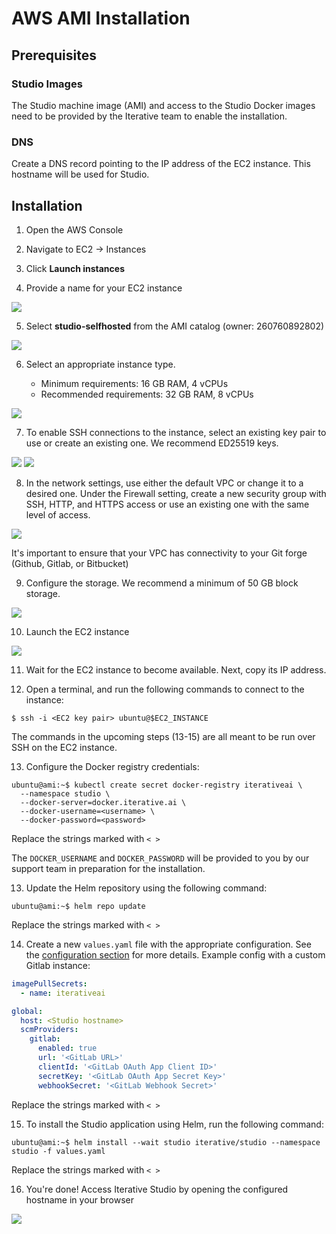 # AWS AMI Installation

## Prerequisites

### Studio Images

The Studio machine image (AMI) and access to the Studio Docker images need to be
provided by the Iterative team to enable the installation.

### DNS

Create a DNS record pointing to the IP address of the EC2 instance. This
hostname will be used for Studio.

## Installation

1. Open the AWS Console

2. Navigate to EC2 -> Instances

3. Click **Launch instances**

4. Provide a name for your EC2 instance

![](/img/studio-selfhosted-ami-1.png)

5. Select **studio-selfhosted** from the AMI catalog (owner: 260760892802)

![](/img/studio-selfhosted-ami-2.png)

6. Select an appropriate instance type.

   - Minimum requirements: 16 GB RAM, 4 vCPUs
   - Recommended requirements: 32 GB RAM, 8 vCPUs

![](/img/studio-selfhosted-ami-3.png)

7. To enable SSH connections to the instance, select an existing key pair to use
   or create an existing one. We recommend ED25519 keys.

![](/img/studio-selfhosted-ami-4.png) ![](/img/studio-selfhosted-ami-5.png)

8. In the network settings, use either the default VPC or change it to a desired
   one. Under the Firewall setting, create a new security group with SSH, HTTP,
   and HTTPS access or use an existing one with the same level of access.

![](/img/studio-selfhosted-ami-6.png)

<admon type="warn">

It's important to ensure that your VPC has connectivity to your Git forge
(Github, Gitlab, or Bitbucket)

</admon>

9. Configure the storage. We recommend a minimum of 50 GB block storage.

![](/img/studio-selfhosted-ami-7.png)

10. Launch the EC2 instance

![](/img/studio-selfhosted-ami-8.png)

11. Wait for the EC2 instance to become available. Next, copy its IP address.

12. Open a terminal, and run the following commands to connect to the instance:

```cli
$ ssh -i <EC2 key pair> ubuntu@$EC2_INSTANCE
```

<admon type="info">

The commands in the upcoming steps (13-15) are all meant to be run over SSH on
the EC2 instance.

</admon>

13. Configure the Docker registry credentials:

```cli
ubuntu@ami:~$ kubectl create secret docker-registry iterativeai \
  --namespace studio \
  --docker-server=docker.iterative.ai \
  --docker-username=<username> \
  --docker-password=<password>
```

<admon type="info">

Replace the strings marked with `< >`

The `DOCKER_USERNAME` and `DOCKER_PASSWORD` will be provided to you by our
support team in preparation for the installation.

</admon>

13. Update the Helm repository using the following command:

```cli
ubuntu@ami:~$ helm repo update
```

<admon type="info">

Replace the strings marked with `< >`

</admon>

14. Create a new `values.yaml` file with the appropriate configuration. See the
    [configuration section](/doc/studio/self-hosting/configuration) for more
    details. Example config with a custom Gitlab instance:

```yaml
imagePullSecrets:
  - name: iterativeai

global:
  host: <Studio hostname>
  scmProviders:
    gitlab:
      enabled: true
      url: '<GitLab URL>'
      clientId: '<GitLab OAuth App Client ID>'
      secretKey: '<GitLab OAuth App Secret Key>'
      webhookSecret: '<GitLab Webhook Secret>'
```

<admon type="info">

Replace the strings marked with `< >`

</admon>

15. To install the Studio application using Helm, run the following command:

```cli
ubuntu@ami:~$ helm install --wait studio iterative/studio --namespace studio -f values.yaml
```

<admon type="info">

Replace the strings marked with `< >`

</admon>

16. You're done! Access Iterative Studio by opening the configured hostname in
    your browser

![](/img/studio-selfhosted-ami-9.png)
